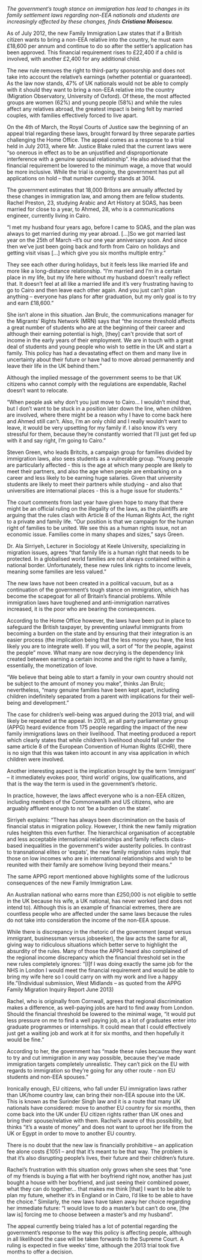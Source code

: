 *The government’s tough stance on immigration has lead to changes in its family settlement laws regarding non-EEA nationals and students are increasingly affected by these changes, finds **Cristiana Moisescu**.*

As of July 2012, the new Family Immigration Law states that if a British citizen wants to bring a non-EEA relative into the country, he must earn £18,600 per annum and continue to do so after the settler’s application has been approved. This financial requirement rises to £22,400 if a child is involved, with another £2,400 for any additional child.

The new rule removes the right to third-party sponsorship and does not take into account the relative’s earnings (whether potential or guaranteed). As the law now stands, 47% of UK nationals would not be able to comply with it should they want to bring a non-EEA relative into the country (Migration Observatory, University of Oxford). Of these, the most affected groups are women (62%) and young people (58%) and while the rules affect any relatives abroad, the greatest impact is being felt by married couples, with families effectively forced to live apart.

On the 4th of March, the Royal Courts of Justice saw the beginning of an appeal trial regarding these laws, brought forward by three separate parties challenging the Home Office. The appeal comes as a response to a trial held in July 2013, where Mr. Justice Blake ruled that the current laws were “so onerous in effect as to be an unjustified and disproportionate interference with a genuine spousal relationship”. He also advised that the financial requirement be lowered to the minimum wage, a move that would be more inclusive. While the trial is ongoing, the government has put all applications on hold – that number currently stands at 3014.

The government estimates that 18,000 Britons are annually affected by these changes in immigration law, and among them are fellow students. Rachel Preston, 23, studying Arabic and Art History at SOAS, has been married for close to a year, to Ahmed, 28, who is a communications engineer, currently living in Cairo.

“I met my husband four years ago, before I came to SOAS, and the plan was always to get married during my year abroad. [...]So we got married last year on the 25th of March –it’s our one year anniversary soon. And since then we’ve just been going back and forth from Cairo on holidays and getting visit visas [...] which give you six months multiple entry.”

They see each other during holidays, but it feels less like married life and more like a long-distance relationship. “I’m married and I’m in a certain place in my life, but my life here without my husband doesn’t really reflect that. It doesn’t feel at all like a married life and it’s very frustrating having to go to Cairo and then leave each other again. And you just can’t plan anything – everyone has plans for after graduation, but my only goal is to try and earn £18,600.”


She isn’t alone in this situation. Jan Brulc, the communications manager for the Migrants’ Rights Network (MRN) says that “the income threshold affects a great number of students who are at the beginning of their career and although their earning potential is high, [they] can't provide that sort of income in the early years of their employment. We are in touch with a great deal of students and young people who wish to settle in the UK and start a family. This policy has had a devastating effect on them and many live in uncertainty about their future or have had to move abroad permanently and leave their life in the UK behind them.”

Although the implied message of the government seems to be that UK citizens who cannot comply with the regulations are expendable, Rachel doesn’t want to relocate.

“When people ask why don’t you just move to Cairo... I wouldn’t mind that, but I don’t want to be stuck in a position later down the line, when children are involved, where there might be a reason why I have to come back here and Ahmed still can’t. Also, I’m an only child and I really wouldn’t want to leave, it would be very upsetting for my family if. I also know it’s very stressful for them, because they’re constantly worried that I’ll just get fed up with it and say right, I’m going to Cairo.”

Steven Green, who leads Britcits, a campaign group for families divided by immigration laws, also sees students as a vulnerable group. “Young people are particularly affected - this is the age at which many people are likely to meet their partners, and also the age when people are embarking on a career and less likely to be earning huge salaries. Given that university students are likely to meet their partners while studying - and also that universities are international places - this is a huge issue for students.”

The court comments from last year have given hope to many that there might be an official ruling on the illegality of the laws, as the plaintiffs are arguing that the rules clash with Article 8 of the Human Rights Act, the right to a private and family life. “Our position is that we campaign for the human right of families to be united. We see this as a human rights issue, not an economic issue. Families come in many shapes and sizes,” says Green.

Dr. Ala Sirriyeh, Lecturer in Sociology at Keele University, specializing in migration issues, agrees “that family life is a human right that needs to be protected. In a globalised world families are not always contained within a national border. Unfortunately, these new rules link rights to income levels, meaning some families are less valued.”

The new laws have not been created in a political vacuum, but as a continuation of the government’s tough stance on immigration, which has become the scapegoat for all of Britain’s financial problems. While immigration laws have toughened and anti-immigration narratives increased, it is the poor who are bearing the consequences.

According to the Home Office however, the laws have been put in place to safeguard the British taxpayer, by preventing unlawful immigrants from becoming a burden on the state and by ensuring that their integration is an easier process (the implication being that the less money you have, the less likely you are to integrate well). If you will, a sort of “for the people, against the people” move. What many are now decrying is the dependency link created between earning a certain income and the right to have a family, essentially, the monetization of love.

“We believe that being able to start a family in your own country should not be subject to the amount of money you make”, thinks Jan Brulc; nevertheless, “many genuine families have been kept apart, including children indefinitely separated from a parent with implications for their well-being and development.”

The case for children’s well-being was argued during the 2013 trial, and will likely be repeated at the appeal. In 2013, an all party parliamentary group (APPG) heard evidence from 175 people regarding the impact of the new family immigrations laws on their livelihood. That meeting produced a report which clearly states that while children’s livelihood should fall under the same article 8 of the European Convention of Human Rights (ECHR), there is no sign that this was taken into account in any visa application in which children were involved.

Another interesting aspect is the implication brought by the term ‘immigrant’ – it immediately evokes poor, ‘third world’ origins, low qualifications, and that is the way the term is used in the government’s rhetoric.

In practice, however, the laws affect everyone who is a non-EEA citizen, including members of the Commonwealth and US citizens, who are arguably affluent enough to not ‘be a burden on the state’.

Sirriyeh explains: “There has always been discrimination on the basis of financial status in migration policy. However, I think the new family migration rules heighten this even further. The hierarchical organisation of acceptable and less acceptable international relationships and family reflects class-based inequalities in the government's wider austerity policies. In contrast to transnational elites or 'expats', the new family migration rules imply that those on low incomes who are in international relationships and wish to be reunited with their family are somehow living beyond their means.”

The same APPG report mentioned above highlights some of the ludicrous consequences of the
new Family Immigration Law.

An Australian national who earns more than £250,000 is not eligible to settle in the UK because his wife, a UK national, has never worked (and does not intend to). Although this is an example of financial extremes, there are countless people who are affected under the same laws because the rules do not take into consideration the income of the non-EEA spouse.

While there is discrepancy in the rhetoric of the government (expat versus immigrant, businessman versus jobseeker), the law acts the same for all, giving way to ridiculous situations which better serve to highlight the absurdity of the rules.
Many of those the APPG heard also complained of the regional income discrepancy which the financial threshold set in the new rules completely ignores: “[I]f I was doing exactly the same job for the NHS in London I would meet the financial requirement and would be able to bring my wife here so I could carry on with my work and live a happy life.”(Individual submission, West Midlands – as quoted from the APPG Family Migration Inquiry Report June 2013)

Rachel, who is originally from Cornwall, agrees that regional discrimination makes a difference, as well-paying jobs are hard to find away from London. Should the financial threshold be lowered to the minimal wage, “it would put less pressure on me to find a well paying job, as a lot of graduates enter into graduate programmes or internships. It could mean that I could effectively just get a waiting job and work at it for six months, and then hopefully it would be fine.”

According to her, the government has “made these rules because they want to try and cut immigration in any way possible, because they’ve made immigration targets completely unrealistic. They can’t pick on the EU with regards to immigration so they’re going for any other route - non EU students and non-EEA spouses.”

Ironically enough, EU citizens, who fall under EU immigration laws rather than UK/home country law, can bring their non-EEA spouse into the UK. This is known as the Surinder Singh law and it is a route that many UK nationals have considered: move to another EU country for six months, then come back into the UK under EU citizen rights rather than UK ones and bring their spouse/relative with them. Rachel’s aware of this possibility, but thinks “it’s a waste of money” and does not want to uproot her life from the UK or Egypt in order to move to another EU country.

There is no doubt that the new law is financially prohibitive – an application fee alone costs £1051 – and that it’s meant to be that way. The problem is that it’s also disrupting people’s lives, their future and their children’s future.

Rachel’s frustration with this situation only grows when she sees that “one of my friends is buying a flat with her boyfriend right now, another has just bought a house with her boyfriend, and just seeing their combined power, what they can do together... that makes me think [that] I want to be able to plan my future, whether it’s in England or in Cairo, I’d like to be able to have the choice.” Similarly, the new laws have taken away her choice regarding her immediate future: “I would love to do a master’s but can’t do one, [the law is] forcing me to choose between a master’s and my husband”.

The appeal currently being trialed has a lot of potential regarding the government’s response to the way this policy is affecting people, although in all likelihood the case will be taken forwards to the Supreme Court. A ruling is expected in five weeks’ time, although the 2013 trial took five months to offer a decision.
